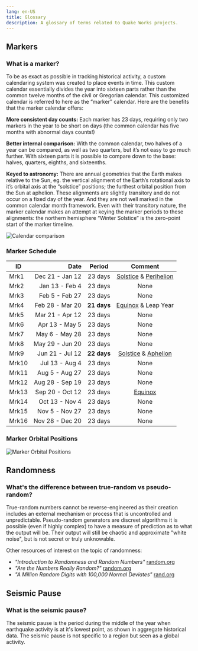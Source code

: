 ```yaml
---
lang: en-US
title: Glossary
description: A glossary of terms related to Quake Works projects.
---
```


## Markers

### What is a marker?

To be as exact as possible in tracking historical activity, a custom calendaring system was created to place events in time. This custom calendar essentially divides the year into sixteen parts rather than the common twelve months of the civil or Gregorian calendar. This customized calendar is referred to here as the “marker” calendar. Here are the benefits that the marker calendar offers:

**More consistent day counts:** Each marker has 23 days, requiring only two markers in the year to be short on days (the common calendar has five months with abnormal days counts!)

**Better internal comparison:** With the common calendar, two halves of a year can be compared, as well as two quarters, but it’s not easy to go much further. With sixteen parts it is possible to compare down to the base: halves, quarters, eighths, and sixteenths.

**Keyed to astronomy:** There are annual geometries that the Earth makes relative to the Sun, eg. the vertical alignment of the Earth’s rotational axis to it’s orbital axis at the “solstice” positions; the furthest orbital position from the Sun at aphelion. These alignments are slightly transitory and do not occur on a fixed day of the year. And they are not well marked in the common calendar month framework. Even with their transitory nature, the marker calendar makes an attempt at keying the marker periods to these alignments: the northern hemisphere “Winter Solstice” is the zero-point start of the marker timeline.

![Calendar comparison](https://craton.sfo2.cdn.digitaloceanspaces.com/qw-main/mrk/12vs16-hoz.svg )

### Marker Schedule

| ID  |            Date |    Period   |                         Comment                         |
| --- | --------------: | :---------: | :-----------------------------------------------------: |
| Mrk1  | Dec 21 - Jan 12 |   23 days   | [Solstice](https://en.wikipedia.org/wiki/Equinox) & [Perihelion](https://en.wikipedia.org/wiki/Apsis) |
| Mrk2  |  Jan 13 - Feb 4 |   23 days   |                           None                          |
| Mrk3  |  Feb 5 - Feb 27 |   23 days   |                           None                          |
| Mrk4  | Feb 28 - Mar 20 | **21 days** |                     [Equinox](https://en.wikipedia.org/wiki/Equinox) & Leap Year        |
| Mrk5  | Mar 21 - Apr 12 |   23 days   |                           None                          |
| Mrk6  |  Apr 13 - May 5 |   23 days   |                           None                          |
| Mrk7  |  May 6 - May 28 |   23 days   |                           None                          |
| Mrk8  | May 29 - Jun 20 |   23 days   |                           None                          |
| Mrk9  | Jun 21 - Jul 12 | **22 days** |  [Solstice](https://en.wikipedia.org/wiki/Equinox) & [Aphelion](https://en.wikipedia.org/wiki/Apsis)  |
| Mrk10 |  Jul 13 - Aug 4 |   23 days   |                           None                          |
| Mrk11 |  Aug 5 - Aug 27 |   23 days   |                           None                          |
| Mrk12 | Aug 28 - Sep 19 |   23 days   |                           None                          |
| Mrk13 | Sep 20 - Oct 12 |   23 days   |    [Equinox](https://en.wikipedia.org/wiki/Equinox)     |
| Mrk14 |  Oct 13 - Nov 4 |   23 days   |                           None                          |
| Mrk15 |  Nov 5 - Nov 27 |   23 days   |                           None                          |
| Mrk16 | Nov 28 - Dec 20 |   23 days   |                           None                          |

### Marker Orbital Positions

![Marker Orbital Positions](https://craton.sfo2.cdn.digitaloceanspaces.com/qw-main/mrk/orbital-positions.svg)

## Randomness

### What's the difference between true-random vs pseudo-random?

True-random numbers cannot be reverse-engineered as their creation includes an external mechanism or process that is uncontrolled and unpredictable. Pseudo-random generators are discreet algorithms it is possible (even if highly complex) to have a measure of prediction as to what the output will be. Their output will still be chaotic and approximate "white noise", but is not secret or truly unknowable.

Other resources of interest on the topic of randomness:

- *"Introduction to Randomness and Random Numbers"* [random.org](https://www.random.org/randomness/)
- *"Are the Numbers Really Random?"* [random.org](https://www.random.org/analysis/)
- *"A Million Random Digits with 100,000 Normal Deviates"* [rand.org](https://www.rand.org/pubs/monograph_reports/MR1418/index2.html)


## Seismic Pause

### What is the seismic pause?

The seismic pause is the period during the middle of the year when earthquake activity is at it's lowest point, as shown in aggregate historical data. The seismic pause is not specific to a region but seen as a global activity.
